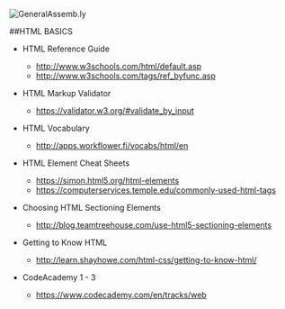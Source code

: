![GeneralAssemb.ly](https://github.com/generalassembly/ga-ruby-on-rails-for-devs/raw/master/images/ga.png "GeneralAssemb.ly")

##HTML BASICS

* HTML Reference Guide
	* http://www.w3schools.com/html/default.asp
  * http://www.w3schools.com/tags/ref_byfunc.asp

* HTML Markup Validator
  * https://validator.w3.org/#validate_by_input

* HTML Vocabulary
  * http://apps.workflower.fi/vocabs/html/en

* HTML Element Cheat Sheets
  * https://simon.html5.org/html-elements
  * https://computerservices.temple.edu/commonly-used-html-tags

* Choosing HTML Sectioning Elements
	* http://blog.teamtreehouse.com/use-html5-sectioning-elements

* Getting to Know HTML 
  * http://learn.shayhowe.com/html-css/getting-to-know-html/

* CodeAcademy 1 - 3 
  * https://www.codecademy.com/en/tracks/web